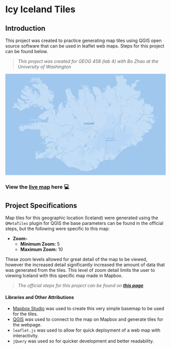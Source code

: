 # Icy Iceland Tiles

## Introduction

This project was created to practice generating map tiles using QGIS open source software that can be used in leaflet web maps. Steps for this project can be found below.

>_This project was created for GEOG 458 (lab 4) with Bo Zhao at the University of Washington_

![iceland map](iceland.JPG)

### View the [live map](https://kcroland.github.io/icy_iceland_tiles/) here :computer:

## Project Specifications



Map tiles for this geographic location (Iceland) were generated using the `QMetaTiles` plugin for QGIS the base parameters can be found in the official steps, but the following were specific to this map:

- **Zoom-**
  - **Minimum Zoom:** 5
  - **Maximum Zoom:** 10

These zoom levels allowed for great detail of the map to be viewed, however the increased detail significantly increased the amount of data that was generated from the tiles. This level of zoom detail limits the user to viewing Iceland with this specific map made in Mapbox.


>_The official steps for this project can be found on **[this page](https://github.com/jakobzhao/geog458/tree/master/labs/lab04)**_

#### Libraries and Other Attributions
- [Mapbox Studio](https://www.mapbox.com/) was used to create this very simple basemap to be used for the tiles.
- [QGIS](https://qgis.org/en/site/) was used to connect to the map on Mapbox and generate tiles for the webpage.
- `leaflet.js` was used to allow for quick deployment of a web map with interactivity.
- `jQuery` was used so for quicker development and better readability.
